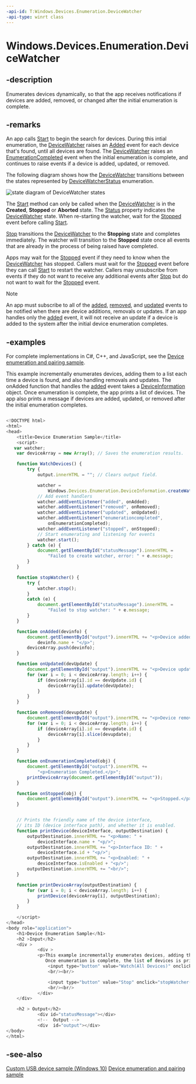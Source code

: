 ```yaml
---
-api-id: T:Windows.Devices.Enumeration.DeviceWatcher
-api-type: winrt class
---
```


<!-- Class syntax.
public class DeviceWatcher : Windows.Devices.Enumeration.IDeviceWatcher, Windows.Devices.Enumeration.IDeviceWatcher2
-->

# Windows.Devices.Enumeration.DeviceWatcher

## -description
Enumerates devices dynamically, so that the app receives notifications if devices are added, removed, or changed after the initial enumeration is complete.

## -remarks
An app calls [Start](devicewatcher_start_1587696324.md) to begin the search for devices. During this intial enumeration, the [DeviceWatcher](devicewatcher.md) raises an [Added](devicewatcher_added.md) event for each device that's found, until all devices are found. The [DeviceWatcher](devicewatcher.md) raises an [EnumerationCompleted](devicewatcher_enumerationcompleted.md) event when the initial enumeration is complete, and continues to raise events if a device is added, updated, or removed.

The following diagram shows how the [DeviceWatcher](devicewatcher.md) transitions between the states represented by [DeviceWatcherStatus](devicewatcherstatus.md) enumeration.

<img src="images/statediagram.png" alt="state diagram of DeviceWatcher states"></img>

The [Start](devicewatcher_start_1587696324.md) method can only be called when the [DeviceWatcher](devicewatcher.md) is in the **Created**, **Stopped** or **Aborted** state. The [Status](devicewatcher_status.md) property indicates the [DeviceWatcher](devicewatcher.md) state. When re-starting the watcher, wait for the [Stopped](devicewatcher_stopped.md) event before calling [Start](devicewatcher_start_1587696324.md).

[Stop](devicewatcher_stop_1201535524.md) transitions the [DeviceWatcher](devicewatcher.md) to the **Stopping** state and completes immediately. The watcher will transition to the **Stopped** state once all events that are already in the process of being raised have completed.

Apps may wait for the [Stopped](devicewatcher_stopped.md) event if they need to know when the [DeviceWatcher](devicewatcher.md) has stopped. Callers must wait for the [Stopped](devicewatcher_stopped.md) event before they can call [Start](devicewatcher_start_1587696324.md) to restart the watcher. Callers may unsubscribe from events if they do not want to receive any additional events after [Stop](devicewatcher_stop_1201535524.md) but do not want to wait for the [Stopped](devicewatcher_stopped.md) event.

> [!NOTE]
> An app must subscribe to all of the [added](devicewatcher_added.md), [removed](devicewatcher_removed.md), and [updated](devicewatcher_updated.md) events to be notified when there are device additions, removals or updates. If an app handles only the [added](devicewatcher_added.md) event, it will not receive an update if a device is added to the system after the initial device enumeration completes.

## -examples
For complete implementations in C#, C++, and JavaScript, see the [Device enumeration and pairing sample](https://github.com/Microsoft/Windows-universal-samples/tree/master/Samples/DeviceEnumerationAndPairing).

This example incrementally enumerates devices, adding them to a list each time a device is found, and also handling removals and updates. The onAdded function that handles the [added](devicewatcher_added.md) event takes a [DeviceInformation](deviceinformation.md) object. Once enumeration is complete, the app prints a list of devices. The app also prints a message if devices are added, updated, or removed after the initial enumeration completes.

```javascript

<!DOCTYPE html>
<html>
<head>
    <title>Device Enumeration Sample</title>
    <script>
   var watcher;
    var deviceArray = new Array(); // Saves the enumeration results.

    function WatchDevices() {
        try {
            output.innerHTML = ""; // Clears output field.

            watcher = 
                Windows.Devices.Enumeration.DeviceInformation.createWatcher();
            // Add event handlers
            watcher.addEventListener("added", onAdded);
            watcher.addEventListener("removed", onRemoved);
            watcher.addEventListener("updated", onUpdated);
            watcher.addEventListener("enumerationcompleted", 
                onEnumerationCompleted);
            watcher.addEventListener("stopped", onStopped);
            // Start enumerating and listening for events
            watcher.start();
        } catch (e) {
            document.getElementById("statusMessage").innerHTML = 
                "Failed to create watcher, error: " + e.message;
        }
    }

    function stopWatcher() {
        try {
            watcher.stop();
        }
        catch (e) {
            document.getElementById("statusMessage").innerHTML = 
                "Failed to stop watcher: " + e.message;
        }
    }

    function onAdded(devinfo) {
        document.getElementById("output").innerHTML += "<p>Device added: " + 
            devinfo.name + "</p>";
        deviceArray.push(devinfo);
    }

    function onUpdated(devUpdate) {
        document.getElementById("output").innerHTML += "<p>Device updated.</p>";
        for (var i = 0; i < deviceArray.length; i++) {
            if (deviceArray[i].id == devUpdate.id) {
                deviceArray[i].update(devUpdate);
            }
        }
    }

    function onRemoved(devupdate) {
        document.getElementById("output").innerHTML += "<p>Device removed.</p>";
        for (var i = 0; i < deviceArray.length; i++) {
            if (deviceArray[i].id == devupdate.id) {
                deviceArray[i].slice(devupdate);
            }
        }
    }

    function onEnumerationCompleted(obj) {
        document.getElementById("output").innerHTML += 
            "<p>Enumeration Completed.</p>";
        printDeviceArray(document.getElementById("output"));
    }

    function onStopped(obj) {
        document.getElementById("output").innerHTML += "<p>Stopped.</p>";
    }


    // Prints the friendly name of the device interface, 
    // its ID (device interface path), and whether it is enabled.
    function printDevice(deviceInterface, outputDestination) {
        outputDestination.innerHTML += "<p>Name: " + 
            deviceInterface.name + "<p/>"; 
        outputDestination.innerHTML += "<p>Interface ID: " + 
            deviceInterface.id + "<p/>";    
        outputDestination.innerHTML += "<p>Enabled: " + 
            deviceInterface.isEnabled + "<p/>";
        outputDestination.innerHTML += "<br/>";
    }

    function printDeviceArray(outputDestination) {
        for (var i = 0; i < deviceArray.length; i++) {
            printDevice(deviceArray[i], outputDestination);
        }
    }

    </script>
</head>
<body role="application">
    <h1>Device Enumeration Sample</h1>
    <h2 >Input</h2>
    <div >            
            <div >
            <p>This example incrementally enumerates devices, adding them to a list each time a device is found, and also watching for updates.
               Once enumeration is complete, the list of devices is printed.</p> 
                <input type="button" value="Watch(All Devices)" onclick="WatchDevices()"/>
                <br/><br/>

                <input type="button" value="Stop" onclick="stopWatcher()"/>
                <br/><br/>
            </div>
    </div>

    <h2 > Output</h2>
            <div id="statusMessage"></div>
            <!--  Output -->
            <div  id="output"></div>
</body>
</html>


```



## -see-also
[Custom USB device sample (Windows 10)](http://go.microsoft.com/fwlink/p/?LinkId=620530)
[Device enumeration and pairing sample](https://github.com/Microsoft/Windows-universal-samples/tree/master/Samples/DeviceEnumerationAndPairing)